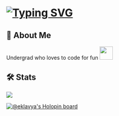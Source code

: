 # [![Typing SVG](https://readme-typing-svg.demolab.com?font=Quicksand&weight=600&size=30&pause=1000&color=F73175&center=true&width=435&lines=Hi%2C+I'm+Eklavya!+%F0%9F%91%8B)](https://git.io/typing-svg)

  
## 🚀 About Me
Undergrad who loves to code for fun <img src="https://pfps.gg/assets/pfps/8302-beluga.png" width="35" height="35"/>

## 🛠 Stats
<!-- <img src="https://github-readme-stats.vercel.app/api?username=Eklavyadev&show_icons=true&theme=dark&count_private=true" alt="EklavyaDev" /> -->
![](https://komarev.com/ghpvc/?username=eklavyadev&color=green&label=PROFILE+VIEWS)

[![@eklavya's Holopin board](https://holopin.me/eklavya)](https://holopin.io/@eklavya)
